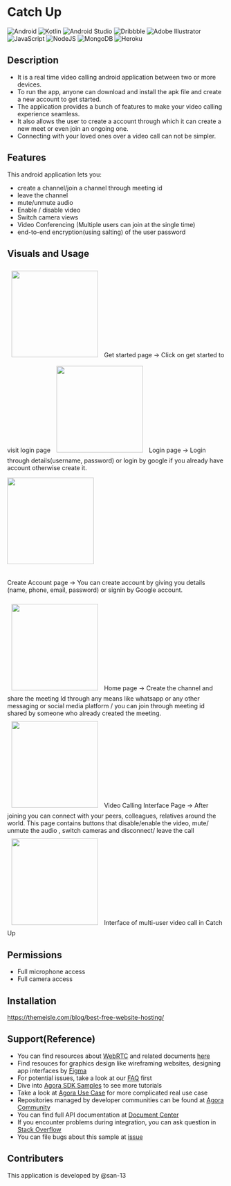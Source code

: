 # Catch Up

![Android](https://img.shields.io/badge/Android-3DDC84?style=for-the-badge&logo=android&logoColor=white)
![Kotlin](https://img.shields.io/badge/kotlin-%237F52FF.svg?style=for-the-badge&logo=kotlin&logoColor=white)
![Android Studio](https://img.shields.io/badge/Android%20Studio-3DDC84.svg?style=for-the-badge&logo=android-studio&logoColor=white)
![Dribbble](https://img.shields.io/badge/Dribbble-EA4C89?style=for-the-badge&logo=dribbble&logoColor=white)
![Adobe Illustrator](https://img.shields.io/badge/adobe%20illustrator-%23FF9A00.svg?style=for-the-badge&logo=adobe%20illustrator&logoColor=white)
![JavaScript](https://img.shields.io/badge/javascript-%23323330.svg?style=for-the-badge&logo=javascript&logoColor=%23F7DF1E)
![NodeJS](https://img.shields.io/badge/node.js-6DA55F?style=for-the-badge&logo=node.js&logoColor=white)
![MongoDB](https://img.shields.io/badge/MongoDB-%234ea94b.svg?style=for-the-badge&logo=mongodb&logoColor=white)
![Heroku](https://img.shields.io/badge/heroku-%23430098.svg?style=for-the-badge&logo=heroku&logoColor=white)

## Description

- It is a real time video calling android application between two or more devices.
- To run the app, anyone can download and install the apk file and create a new account to get started.
- The application provides a bunch of features to make your video calling experience seamless.
- It also allows the user to create a account through which it can create a new meet or even join an ongoing one.
- Connecting with your loved ones over a video call can not be simpler.

## Features

This android application lets you:

- create a channel/join a channel through meeting id
- leave the channel
- mute/unmute audio
- Enable / disable video
- Switch camera views
- Video Conferencing (Multiple users can join at the single time)
- end-to-end encryption(using salting) of the user password

## Visuals and Usage

<img src="/readme/get-started.jpeg" width="200" hspace="10" vspace="10">
Get started page -> Click on get started to visit login page

<img src="/readme/login page.jpeg" width="200" hspace="10" vspace="10">
Login page -> Login through details(username, password) or login by google if you already have account otherwise create it.

<img src="/readme/create-account page.jpeg" width="200"  ><br><br><br>
Create Account page -> You can create account by giving you details (name, phone, email, password) or signin by Google account.

<img src="/readme/home page.jpeg" width="200" hspace="10" vspace="10">
Home page -> Create the channel and share the meeting Id through any means like whatsapp or any other messaging or social media platform / you can join through meeting id shared by someone who already created the meeting.

<img src="/readme/video-call page.jpeg" width="200" hspace="10" vspace="10">
Video Calling Interface Page -> After joining you can connect with your peers, colleagues, relatives around the world. This page contains buttons that disable/enable the video, mute/ unmute the audio , switch cameras and disconnect/ leave the call

<img src="/readme/group video call.jpeg" width="200" hspace="10" vspace="10">
Interface of multi-user video call in Catch Up

## Permissions

- Full microphone access	
- Full camera access


## Installation

https://themeisle.com/blog/best-free-website-hosting/

## Support(Reference)

- You can find resources about [WebRTC](https://webrtc.org/) and related documents [here](https://developer.mozilla.org/en-US/docs/Web/API/WebRTC_API/Signaling_and_video_calling)
- Find resouces for graphics design like wireframing websites, designing app interfaces by [Figma](https://www.figma.com/file/PGhXSaP2NhSOIOjXU6RGAG/Flippr-Catchup-Softwire?node-id=0%3A1)
- For potential issues, take a look at our [FAQ](https://docs.agora.io/en/faq) first
- Dive into [Agora SDK Samples](https://github.com/AgoraIO) to see more tutorials
- Take a look at [Agora Use Case](https://github.com/AgoraIO-usecase) for more complicated real use case
- Repositories managed by developer communities can be found at [Agora Community](https://github.com/AgoraIO-Community)
- You can find full API documentation at [Document Center](https://docs.agora.io/en/)
- If you encounter problems during integration, you can ask question in [Stack Overflow](https://stackoverflow.com/questions/tagged/agora.io)
- You can file bugs about this sample at [issue](https://github.com/AgoraIO/Basic-Video-Call/issues)



## Contributers 
This application is developed by @san-13
